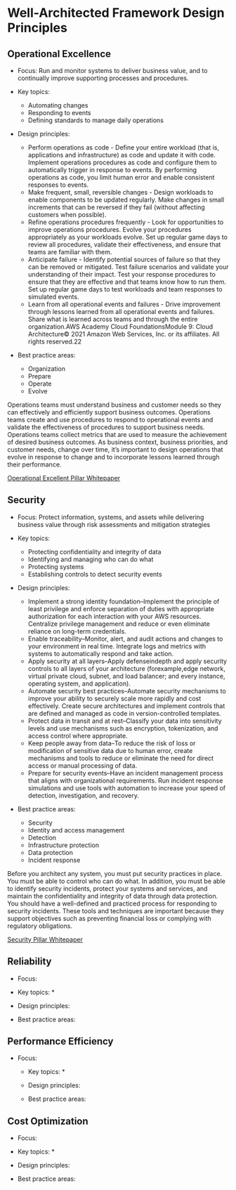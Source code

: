 # Well-Architected Framework Design Principles

## Operational Excellence
  * Focus: Run and monitor systems to deliver business value, and to continually improve supporting processes and procedures.
  
  * Key topics:
     * Automating changes
     * Responding to events
     * Defining standards to manage daily operations

  * Design principles:
     * Perform operations as code - Define your entire workload (that is, applications and infrastructure) as code and update it with code. Implement operations procedures as code and configure them to automatically trigger in response to events. By performing operations as code, you limit human error and enable consistent responses to events.
     * Make frequent, small, reversible changes - Design workloads to enable components to be updated regularly. Make changes in small increments that can be reversed if they fail (without affecting customers when possible).
     * Refine operations procedures frequently - Look for opportunities to improve operations procedures. Evolve your procedures appropriately as your workloads evolve. Set up regular game days to review all procedures, validate their effectiveness, and ensure that teams are familiar with them.
     * Anticipate failure - Identify potential sources of failure so that they can be removed or mitigated. Test failure scenarios and validate your understanding of their impact. Test your response procedures to ensure that they are effective and that teams know how to run them. Set up regular game days to test workloads and team responses to simulated events.
     * Learn from all operational events and failures - Drive improvement through lessons learned from all operational events and failures. Share what is learned across teams and through the entire organization.AWS Academy Cloud FoundationsModule 9: Cloud Architecture© 2021 Amazon Web Services, Inc. or its affiliates. All rights reserved.22

  * Best practice areas:
     * Organization
     * Prepare
     * Operate
     * Evolve

Operations teams must understand business and customer needs so they can effectively and efficiently support business outcomes. Operations teams create and use procedures to respond to operational events and validate the effectiveness of procedures to support business needs. Operations teams collect metrics that are used to measure the achievement of desired business outcomes. As business context, business priorities, and customer needs, change over time, it’s important to design operations that evolve in response to change and to incorporate lessons learned through their performance.

[Operational Excellent Pillar Whitepaper](https://d1.awsstatic.com/whitepapers/architecture/AWS-Operational-Excellence-Pillar.pdf)

## Security

   * Focus: Protect information, systems, and assets while delivering business value through risk assessments and mitigation strategies

   * Key topics:
      * Protecting confidentiality and integrity of data
      * Identifying and managing who can do what
      * Protecting systems
      * Establishing controls to detect security events

   * Design principles:
      * Implement a strong identity foundation–Implement the principle of least privilege and enforce separation of duties with appropriate authorization for each interaction with your AWS resources. Centralize privilege management and reduce or even eliminate reliance on long-term credentials.
      * Enable traceability–Monitor, alert, and audit actions and changes to your environment in real time. Integrate logs and metrics with systems to automatically respond and take action.
      * Apply security at all layers–Apply defenseindepth and apply security controls to all layers of your architecture (forexample,edge network, virtual private cloud, subnet, and load balancer; and every instance, operating system, and application).
      * Automate security best practices–Automate security mechanisms to improve your ability to securely scale more rapidly and cost effectively. Create secure architectures and implement controls that are defined and managed as code in version-controlled templates.
      * Protect data in transit and at rest–Classify your data into sensitivity levels and use mechanisms such as encryption, tokenization, and access control where appropriate.
      * Keep people away from data–To reduce the risk of loss or modification of sensitive data due to human error, create mechanisms and tools to reduce or eliminate the need for direct access or manual processing of data.
      * Prepare for security events–Have an incident management process that aligns with organizational requirements. Run incident response simulations and use tools with automation to increase your speed of detection, investigation, and recovery.

   * Best practice areas:
      * Security
      * Identity and access management
      * Detection
      * Infrastructure protection
      * Data protection
      * Incident response 

Before you architect any system, you must put security practices in place. You must be able to control who can do what. In addition, you must be able to identify security incidents, protect your systems and services, and maintain the confidentiality and integrity of data through data protection. You should have a well-defined and practiced process for responding to security incidents. These tools and techniques are important because they support objectives such as preventing financial loss or complying with regulatory obligations.

[Security Pillar Whitepaper](https://d1.awsstatic.com/whitepapers/architecture/AWS-Security-Pillar.pdf)

## Reliability
   * Focus: 

   * Key topics:
      * 


   * Design principles:


   * Best practice areas:

## Performance Efficiency
* Focus: 

   * Key topics:
      * 


   * Design principles:


   * Best practice areas:

## Cost Optimization
   * Focus: 

   * Key topics:
      * 


   * Design principles:


   * Best practice areas:
